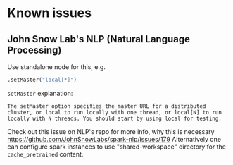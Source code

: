 # Known issues

## John Snow Lab's NLP (Natural Language Processing)
Use standalone node for this, e.g.
```python
.setMaster("local[*]")
```

`setMaster` explanation:
```
The setMaster option specifies the master URL for a distributed cluster, or local to run locally with one thread, or local[N] to run locally with N threads. You should start by using local for testing.
```

Check out this issue on NLP's repo for more info, why this is necessary https://github.com/JohnSnowLabs/spark-nlp/issues/179
Alternatively one can configure spark instances to use "shared-workspace" directory for the `cache_pretrained` content.
